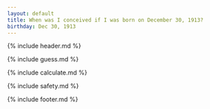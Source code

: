 ```yaml
---
layout: default
title: When was I conceived if I was born on December 30, 1913?
birthday: Dec 30, 1913
---
```


{% include header.md %}

{% include guess.md %}

{% include calculate.md %}

{% include safety.md %}

{% include footer.md %}




